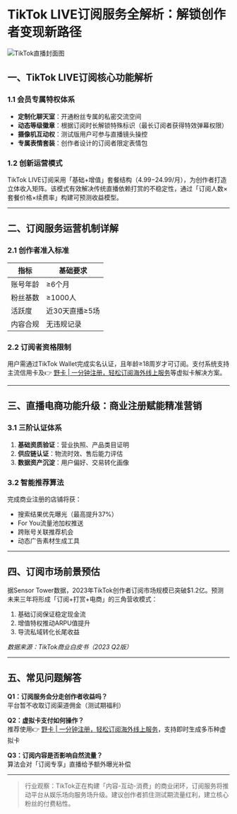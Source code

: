 # TikTok LIVE订阅服务全解析：解锁创作者变现新路径

![TikTok直播封面图](https://via.placeholder.com/1200x630)

## 一、TikTok LIVE订阅核心功能解析

### 1.1 会员专属特权体系
- **定制化聊天室**：开通粉丝专属的私密交流空间
- **动态等级徽章**：根据订阅时长解锁特殊标识（最长订阅者获得特效弹幕权限）
- **摄像机互动权**：测试版用户可参与直播镜头操控
- **专属表情套装**：创作者设计的订阅者限定表情包

### 1.2 创新运营模式
TikTok LIVE订阅采用「基础+增值」套餐结构（$4.99-$24.99/月），为创作者打造立体收入矩阵。该模式有效解决传统直播依赖打赏的不稳定性，通过「订阅人数×套餐价格×续费率」构建可预测收益模型。

---

## 二、订阅服务运营机制详解

### 2.1 创作者准入标准
| 指标                | 基础要求       |
|---------------------|--------------|
| 账号年龄            | ≥6个月       |
| 粉丝基数            | ≥1000人      |
| 活跃度              | 近30天直播≥5场|
| 内容合规            | 无违规记录    |

### 2.2 订阅者资格限制
用户需通过TikTok Wallet完成实名认证，且年龄≥18周岁才可订阅。支付系统支持主流信用卡及👉 [野卡 | 一分钟注册，轻松订阅海外线上服务](https://bbtdd.com/yeka)等虚拟卡解决方案。

---

## 三、直播电商功能升级：商业注册赋能精准营销

### 3.1 三阶认证体系
1. **基础资质验证**：营业执照、产品类目证明
2. **供应链认证**：物流时效、售后能力评估  
3. **数据资产沉淀**：用户偏好、交易转化画像

### 3.2 智能推荐算法
完成商业注册的店铺将获：
- 搜索结果优先曝光（最高提升37%）
- For You流量池加权推送
- 跨账号关联推荐机会
- 动态广告素材生成工具

---

## 四、订阅市场前景预估
据Sensor Tower数据，2023年TikTok创作者订阅市场规模已突破$1.2亿。预测未来三年将形成「订阅+打赏+电商」的三角营收模式：
1. 基础订阅保证稳定现金流
2. 增值特权推动ARPU值提升
3. 导流私域转化长尾收益

*数据来源：TikTok商业白皮书（2023 Q2版）*

---

## 五、常见问题解答
**Q1：订阅服务会分走创作者收益吗？**  
平台暂不收取订阅渠道佣金（测试期福利）

**Q2：虚拟卡支付如何操作？**  
推荐使用👉 [野卡 | 一分钟注册，轻松订阅海外线上服务](https://bbtdd.com/yeka)，支持即时生成多币种虚拟卡

**Q3：订阅内容是否影响自然流量？**  
算法会对「订阅专享」直播给予额外曝光补偿

---

> 行业观察：TikTok正在构建「内容-互动-消费」的商业闭环，订阅服务将推动平台从娱乐场向服务场升级。建议创作者抓住测试期流量红利，建立核心粉丝的付费粘性。